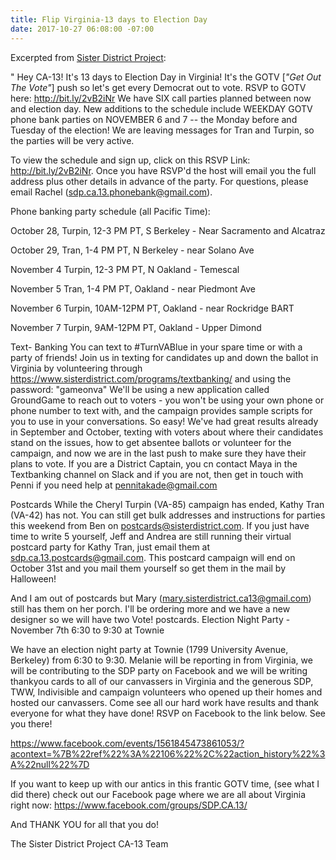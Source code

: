 ```yaml
---
title: Flip Virginia-13 days to Election Day
date: 2017-10-27 06:08:00 -07:00
---
```


Excerpted from [Sister District Project](https://www.sisterdistrict.com/):

"  Hey CA-13! It's 13 days to Election Day in Virginia!
It's the GOTV [*"Get Out The Vote"*] push so let's get every Democrat out to vote. 
RSVP to GOTV here: http://bit.ly/2vB2iNr
We have SIX call parties planned between now and election day. New additions to the schedule include WEEKDAY GOTV phone bank parties on NOVEMBER 6 and 7 -- the Monday before and Tuesday of the election! We are leaving messages for Tran and Turpin, so the parties will be very active.

To view the schedule and sign up, click on this RSVP Link: http://bit.ly/2vB2iNr. Once you have RSVP'd the host will email you the full address plus other details in advance of the party. For questions, please email Rachel (sdp.ca.13.phonebank@gmail.com).

Phone banking party schedule (all Pacific Time):

October 28, Turpin, 12-3 PM PT, S Berkeley - Near Sacramento and Alcatraz

October 29, Tran, 1-4 PM PT, N Berkeley - near Solano Ave

November 4 Turpin, 12-3 PM PT, N Oakland - Temescal

November 5 Tran, 1-4 PM PT, Oakland - near Piedmont Ave

November 6 Turpin, 10AM-12PM PT, Oakland - near Rockridge BART

November 7 Turpin, 9AM-12PM PT, Oakland - Upper Dimond


Text- Banking
You can text to #TurnVABlue in your spare time or with a party of friends!  Join us in texting for candidates up and down the ballot in Virginia by volunteering through https://www.sisterdistrict.com/programs/textbanking/  and using the password: "gameonva"  We'll be using a new application called GroundGame to reach out to voters - you won't be using your own phone or phone number to text with, and the campaign provides sample scripts for you to use in your conversations.  So easy!  We've had great results already in September and October, texting with voters about where their candidates stand on the issues, how to get absentee ballots or volunteer for the campaign, and now we are in the last push to make sure they have their plans to vote. If you are a District Captain, you cn contact Maya in the Textbanking channel on Slack and if you are not, then get in touch with Penni if you need help at pennitakade@gmail.com

Postcards
While the Cheryl Turpin (VA-85) campaign has ended, Kathy Tran (VA-42) has not.  You can still get bulk addresses and instructions for parties this weekend from Ben on postcards@sisterdistrict.com.  If you just have time to write 5 yourself, Jeff and Andrea are still running their virtual postcard party for Kathy Tran, just email them at sdp.ca.13.postcards@gmail.com.  This postcard campaign will end on October 31st and you mail them yourself so get them in the mail by Halloween!

And I am out of postcards but Mary (mary.sisterdistrict.ca13@gmail.com) still has them on her porch.  I'll be ordering more and we have a new designer so we will have two Vote! postcards.
Election Night Party - November 7th 6:30 to 9:30 at Townie

We have an election night party at  Townie (1799 University Avenue, Berkeley) from 6:30 to 9:30.  Melanie will be reporting in from Virginia, we will be contributing to the SDP party on Facebook and we will be writing thankyou cards to all of our canvassers in Virginia and the generous SDP, TWW, Indivisible and campaign volunteers who opened up their homes and hosted our canvassers.  Come see all our hard work have results and thank everyone for what they have done!  RSVP on Facebook to the link below.  See you there!

https://www.facebook.com/events/1561845473861053/?acontext=%7B%22ref%22%3A%22106%22%2C%22action_history%22%3A%22null%22%7D




If you want to keep up with our antics in this frantic GOTV time, (see what I did there) check out our Facebook page where we are all about Virginia right now: 
https://www.facebook.com/groups/SDP.CA.13/


And THANK YOU for all that you do!

The Sister District Project CA-13 Team